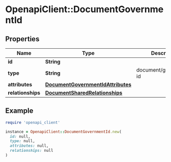 # OpenapiClient::DocumentGovernmentId

## Properties

| Name | Type | Description | Notes |
| ---- | ---- | ----------- | ----- |
| **id** | **String** |  | [optional] |
| **type** | **String** | document/government-id | [optional] |
| **attributes** | [**DocumentGovernmentIdAttributes**](DocumentGovernmentIdAttributes.md) |  | [optional] |
| **relationships** | [**DocumentSharedRelationships**](DocumentSharedRelationships.md) |  | [optional] |

## Example

```ruby
require 'openapi_client'

instance = OpenapiClient::DocumentGovernmentId.new(
  id: null,
  type: null,
  attributes: null,
  relationships: null
)
```

